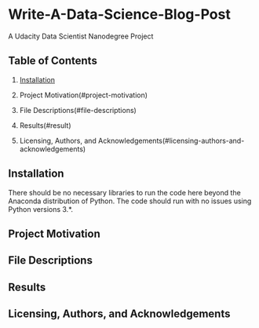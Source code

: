 # Write-A-Data-Science-Blog-Post
A Udacity Data Scientist Nanodegree Project


Table of Contents
------

1. [Installation](#installation)

2. Project Motivation(#project-motivation)

3. File Descriptions(#file-descriptions)

4. Results(#result)

5. Licensing, Authors, and Acknowledgements(#licensing-authors-and-acknowledgements)


Installation
-------
There should be no necessary libraries to run the code here beyond the Anaconda distribution of Python. The code should run with no issues using Python versions 3.*.


Project Motivation
--------



File Descriptions
--------



Results
------


Licensing, Authors, and Acknowledgements
--------
